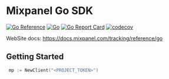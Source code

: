 #  Mixpanel Go SDK

[![Go Reference](https://pkg.go.dev/badge/github.com/mixpanel/mixpanel-go.svg)](https://pkg.go.dev/github.com/mixpanel/mixpanel-go)
[![Go](https://github.com/mixpanel/mixpanel-go/actions/workflows/testing.yaml/badge.svg)](https://github.com/mixpanel/mixpanel-go/actions/workflows/testing.yaml)
[![Go Report Card](https://goreportcard.com/badge/github.com/mixpanel/mixpanel-go)](https://goreportcard.com/report/github.com/mixpanel/mixpanel-go)
[![codecov](https://codecov.io/gh/mixpanel/mixpanel-go/branch/main/graph/badge.svg?token=SRZPEYRHEU)](https://codecov.io/gh/mixpanel/mixpanel-go)

WebSite docs: https://docs.mixpanel.com/tracking/reference/go

## Getting Started

```go
 mp := NewClient("<PROJECT_TOKEN>")
```
